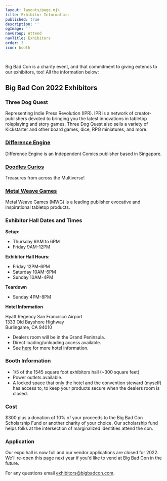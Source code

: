 ```yaml
---
layout: layouts/page.njk
title: Exhibitor Information
published: true
description: ''
ogImage: ''
navGroup: Attend
navTitle: Exhibitors
order: 3
icon: booth

---
```

Big Bad Con is a charity event, and that commitment to giving extends to our exhibitors, too! All the information below:

## Big Bad Con 2022 Exhibitors

### Three Dog Quest

Representing Indie Press Revolution (IPR). IPR is a network of creator-publishers devoted to bringing you the latest innovations in tabletop roleplaying and story games. Three Dog Quest also sells a variety of Kickstarter and other board games, dice, RPG miniatures, and more.

### [Difference Engine](https://differenceengine.sg/)

Difference Engine is an Independent Comics publisher based in Singapore.

### [Doodles Curios](https://www.etsy.com/shop/doodlescurios/?etsrc=sdt)

Treasures from across the Multiverse!

### [Metal Weave Games](https://metalweavegames.com/)

Metal Weave Games (MWG) is a leading publisher evocative and inspirational tabletop products.

### Exhibitor Hall Dates and Times

**Setup:**

* Thursday 9AM to 6PM
* Friday 9AM-12PM

**Exhibitor Hall Hours:**

* Friday 12PM-6PM
* Saturday 10AM-6PM
* Sunday 10AM-4PM

**Teardown**

* Sunday 4PM-8PM

**Hotel Information**

Hyatt Regency San Francisco Airport  
1333 Old Bayshore Highway  
Burlingame, CA 94010

* Dealers room will be in the Grand Peninsula.
* Direct loading/unloading access available.
* See [here](/hotel) for more hotel information.

### Booth Information

* 1/5 of the 1545 square foot exhibitors hall (\~300 square feet)
* Power outlets available.
* A locked space that only the hotel and the convention steward (myself) has access to, to keep your products secure when the dealers room is closed.

### Cost

$300 plus a donation of 10% of your proceeds to the Big Bad Con Scholarship Fund or another charity of your choice. Our scholarship fund helps folks at the intersection of marginalized identities attend the con.

### Application

Our expo hall is now full and our vendor applications are closed for 2022. We'll re-open this page next year if you'd like to vend at Big Bad Con in the future.

For any questions email exhibitors@bigbadcon.com.